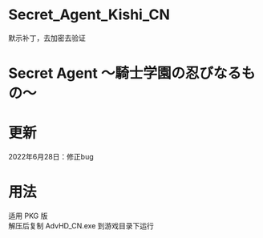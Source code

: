 # Secret_Agent_Kishi_CN
默示补丁，去加密去验证
# Secret Agent ～騎士学園の忍びなるもの～
# 更新
2022年6月28日：修正bug
# 用法
适用 PKG 版  
解压后复制 AdvHD_CN.exe 到游戏目录下运行  
